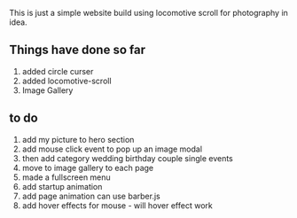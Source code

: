 This is just a simple website build using locomotive scroll for photography in idea.

## Things have done so far

1. added circle curser
2. added locomotive-scroll
3. Image Gallery

## to do

1. add my picture to hero section
2. add mouse click event to pop up an image modal
3. then add category wedding birthday couple single events
4. move to image gallery to each page
5. made a fullscreen menu
6. add startup animation
7. add page animation can use barber.js
8. add hover effects for mouse - will hover effect work
